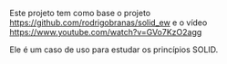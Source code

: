 Este projeto tem como base o projeto https://github.com/rodrigobranas/solid_ew e o vídeo https://www.youtube.com/watch?v=GVo7KzO2agg

Ele é um caso de uso para estudar os princípios SOLID.